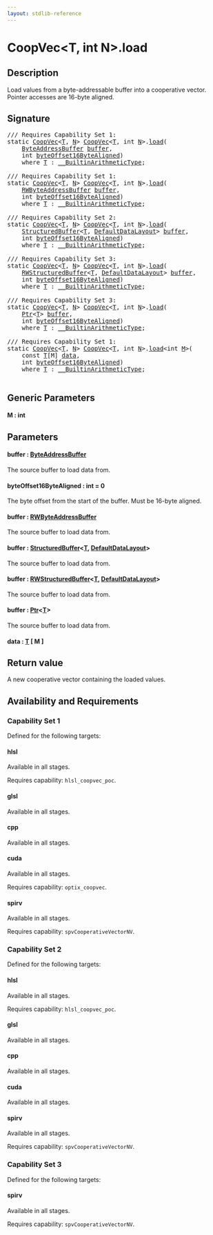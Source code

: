 ```yaml
---
layout: stdlib-reference
---
```


# CoopVec\<T, int N\>\.load

## Description

Load values from a byte-addressable buffer into a cooperative vector.
Pointer accesses are 16-byte aligned.



## Signature 

<pre>
/// Requires Capability Set 1:
<span class='code_keyword'>static</span> <a href="index.html" class="code_type">CoopVec</a>&lt;<a href="index.html#typeparam-T" class="code_type">T</a>, <a href="index.html#decl-N" class="code_var">N</a>&gt; <a href="index.html" class="code_type">CoopVec</a>&lt;<a href="index.html#typeparam-T" class="code_type">T</a>, <span class="code_keyword">int</span> <a href="index.html#decl-N" class="code_var">N</a>&gt;.<a href="load.html">load</a>(
    <a href="../byteaddressbuffer-04b/index.html" class="code_type">ByteAddressBuffer</a> <a href="load.html#decl-buffer" class="code_param">buffer</a>,
    <span class="code_keyword">int</span> <a href="load.html#decl-byteOffset16ByteAligned" class="code_param">byteOffset16ByteAligned</a>)
    <span class='code_keyword'>where</span> <a href="index.html#typeparam-T" class="code_type">T</a> : <a href="../../interfaces/0_builtinarithmetictype-029j/index.html" class="code_type">__BuiltinArithmeticType</a>;

/// Requires Capability Set 1:
<span class='code_keyword'>static</span> <a href="index.html" class="code_type">CoopVec</a>&lt;<a href="index.html#typeparam-T" class="code_type">T</a>, <a href="index.html#decl-N" class="code_var">N</a>&gt; <a href="index.html" class="code_type">CoopVec</a>&lt;<a href="index.html#typeparam-T" class="code_type">T</a>, <span class="code_keyword">int</span> <a href="index.html#decl-N" class="code_var">N</a>&gt;.<a href="load.html">load</a>(
    <a href="../rwbyteaddressbuffer-0126d/index.html" class="code_type">RWByteAddressBuffer</a> <a href="load.html#decl-buffer" class="code_param">buffer</a>,
    <span class="code_keyword">int</span> <a href="load.html#decl-byteOffset16ByteAligned" class="code_param">byteOffset16ByteAligned</a>)
    <span class='code_keyword'>where</span> <a href="index.html#typeparam-T" class="code_type">T</a> : <a href="../../interfaces/0_builtinarithmetictype-029j/index.html" class="code_type">__BuiltinArithmeticType</a>;

/// Requires Capability Set 2:
<span class='code_keyword'>static</span> <a href="index.html" class="code_type">CoopVec</a>&lt;<a href="index.html#typeparam-T" class="code_type">T</a>, <a href="index.html#decl-N" class="code_var">N</a>&gt; <a href="index.html" class="code_type">CoopVec</a>&lt;<a href="index.html#typeparam-T" class="code_type">T</a>, <span class="code_keyword">int</span> <a href="index.html#decl-N" class="code_var">N</a>&gt;.<a href="load.html">load</a>(
    <a href="../structuredbuffer-0a/index.html" class="code_type">StructuredBuffer</a>&lt;<a href="index.html#typeparam-T" class="code_type">T</a>, <a href="../defaultdatalayout-07b/index.html" class="code_type">DefaultDataLayout</a>&gt; <a href="load.html#decl-buffer" class="code_param">buffer</a>,
    <span class="code_keyword">int</span> <a href="load.html#decl-byteOffset16ByteAligned" class="code_param">byteOffset16ByteAligned</a>)
    <span class='code_keyword'>where</span> <a href="index.html#typeparam-T" class="code_type">T</a> : <a href="../../interfaces/0_builtinarithmetictype-029j/index.html" class="code_type">__BuiltinArithmeticType</a>;

/// Requires Capability Set 3:
<span class='code_keyword'>static</span> <a href="index.html" class="code_type">CoopVec</a>&lt;<a href="index.html#typeparam-T" class="code_type">T</a>, <a href="index.html#decl-N" class="code_var">N</a>&gt; <a href="index.html" class="code_type">CoopVec</a>&lt;<a href="index.html#typeparam-T" class="code_type">T</a>, <span class="code_keyword">int</span> <a href="index.html#decl-N" class="code_var">N</a>&gt;.<a href="load.html">load</a>(
    <a href="../rwstructuredbuffer-012c/index.html" class="code_type">RWStructuredBuffer</a>&lt;<a href="index.html#typeparam-T" class="code_type">T</a>, <a href="../defaultdatalayout-07b/index.html" class="code_type">DefaultDataLayout</a>&gt; <a href="load.html#decl-buffer" class="code_param">buffer</a>,
    <span class="code_keyword">int</span> <a href="load.html#decl-byteOffset16ByteAligned" class="code_param">byteOffset16ByteAligned</a>)
    <span class='code_keyword'>where</span> <a href="index.html#typeparam-T" class="code_type">T</a> : <a href="../../interfaces/0_builtinarithmetictype-029j/index.html" class="code_type">__BuiltinArithmeticType</a>;

/// Requires Capability Set 3:
<span class='code_keyword'>static</span> <a href="index.html" class="code_type">CoopVec</a>&lt;<a href="index.html#typeparam-T" class="code_type">T</a>, <a href="index.html#decl-N" class="code_var">N</a>&gt; <a href="index.html" class="code_type">CoopVec</a>&lt;<a href="index.html#typeparam-T" class="code_type">T</a>, <span class="code_keyword">int</span> <a href="index.html#decl-N" class="code_var">N</a>&gt;.<a href="load.html">load</a>(
    <a href="../ptr-0/index.html" class="code_type">Ptr</a>&lt;<a href="index.html#typeparam-T" class="code_type">T</a>&gt; <a href="load.html#decl-buffer" class="code_param">buffer</a>,
    <span class="code_keyword">int</span> <a href="load.html#decl-byteOffset16ByteAligned" class="code_param">byteOffset16ByteAligned</a>)
    <span class='code_keyword'>where</span> <a href="index.html#typeparam-T" class="code_type">T</a> : <a href="../../interfaces/0_builtinarithmetictype-029j/index.html" class="code_type">__BuiltinArithmeticType</a>;

/// Requires Capability Set 1:
<span class='code_keyword'>static</span> <a href="index.html" class="code_type">CoopVec</a>&lt;<a href="index.html#typeparam-T" class="code_type">T</a>, <a href="index.html#decl-N" class="code_var">N</a>&gt; <a href="index.html" class="code_type">CoopVec</a>&lt;<a href="index.html#typeparam-T" class="code_type">T</a>, <span class="code_keyword">int</span> <a href="index.html#decl-N" class="code_var">N</a>&gt;.<a href="load.html">load</a>&lt;<span class="code_keyword">int</span> <a href="load.html#decl-M" class="code_var">M</a>&gt;(
    <span class="code_keyword">const</span> <a href="index.html#typeparam-T" class="code_type">T</a>[M] <a href="load.html#decl-data" class="code_param">data</a>,
    <span class="code_keyword">int</span> <a href="load.html#decl-byteOffset16ByteAligned" class="code_param">byteOffset16ByteAligned</a>)
    <span class='code_keyword'>where</span> <a href="index.html#typeparam-T" class="code_type">T</a> : <a href="../../interfaces/0_builtinarithmetictype-029j/index.html" class="code_type">__BuiltinArithmeticType</a>;

</pre>

## Generic Parameters

####  <a id="decl-M"></a>M  : int

## Parameters

####  <a id="decl-buffer"></a>buffer  : [ByteAddressBuffer](../byteaddressbuffer-04b/index.html)
The source buffer to load data from.

####  <a id="decl-byteOffset16ByteAligned"></a>byteOffset16ByteAligned  : int = 0
The byte offset from the start of the buffer. Must be 16-byte aligned.

####  <a id="decl-buffer"></a>buffer  : [RWByteAddressBuffer](../rwbyteaddressbuffer-0126d/index.html)
The source buffer to load data from.

####  <a id="decl-buffer"></a>buffer  : [StructuredBuffer](../structuredbuffer-0a/index.html)\<[T](../structuredbuffer-0a/index.html#typeparam-T), [DefaultDataLayout](../defaultdatalayout-07b/index.html)\>
The source buffer to load data from.

####  <a id="decl-buffer"></a>buffer  : [RWStructuredBuffer](../rwstructuredbuffer-012c/index.html)\<[T](../rwstructuredbuffer-012c/index.html#typeparam-T), [DefaultDataLayout](../defaultdatalayout-07b/index.html)\>
The source buffer to load data from.

####  <a id="decl-buffer"></a>buffer  : [Ptr](../ptr-0/index.html)\<[T](../ptr-0/index.html#typeparam-T)\>
The source buffer to load data from.

####  <a id="decl-data"></a>data  : [T](index.html#typeparam-T) \[ M \]

## Return value
A new cooperative vector containing the loaded values.


## Availability and Requirements

### Capability Set 1

Defined for the following targets:

#### hlsl
Available in all stages.

Requires capability: `hlsl_coopvec_poc`.
#### glsl
Available in all stages.

#### cpp
Available in all stages.

#### cuda
Available in all stages.

Requires capability: `optix_coopvec`.
#### spirv
Available in all stages.

Requires capability: `spvCooperativeVectorNV`.

### Capability Set 2

Defined for the following targets:

#### hlsl
Available in all stages.

Requires capability: `hlsl_coopvec_poc`.
#### glsl
Available in all stages.

#### cpp
Available in all stages.

#### cuda
Available in all stages.

#### spirv
Available in all stages.

Requires capability: `spvCooperativeVectorNV`.

### Capability Set 3

Defined for the following targets:

#### spirv
Available in all stages.

Requires capability: `spvCooperativeVectorNV`.


